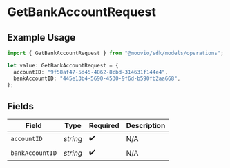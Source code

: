 # GetBankAccountRequest

## Example Usage

```typescript
import { GetBankAccountRequest } from "@moovio/sdk/models/operations";

let value: GetBankAccountRequest = {
  accountID: "9f58af47-5d45-4862-8cbd-314631f144e4",
  bankAccountID: "445e13b4-5690-4530-9f6d-b590fb2aa668",
};
```

## Fields

| Field              | Type               | Required           | Description        |
| ------------------ | ------------------ | ------------------ | ------------------ |
| `accountID`        | *string*           | :heavy_check_mark: | N/A                |
| `bankAccountID`    | *string*           | :heavy_check_mark: | N/A                |